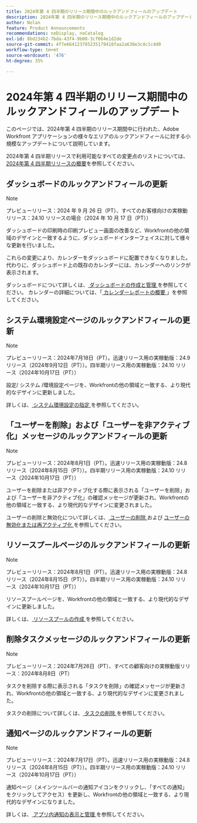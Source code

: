 ```yaml
---
title: 2024年第 4 四半期のリリース期間中のルックアンドフィールのアップデート
description: 2024年第 4 四半期のリリース期間中のルックアンドフィールのアップデート
author: Nolan
feature: Product Announcements
recommendations: noDisplay, noCatalog
exl-id: 8bd234b2-7bda-43f4-9b08-3cf064e1d2de
source-git-commit: 4f7e664123785235179418faa2a630e3c4c1c4d0
workflow-type: tm+mt
source-wordcount: '476'
ht-degree: 35%

---
```


# 2024年第 4 四半期のリリース期間中のルックアンドフィールのアップデート

このページでは、2024年第 4 四半期のリリース期間中に行われた、Adobe Workfront アプリケーションの様々なエリアのルックアンドフィールに対する小規模なアップデートについて説明しています。

2024年第 4 四半期リリースで利用可能なすべての変更点のリストについては、[2024年第 4 四半期リリースの概要](/help/quicksilver/product-announcements/product-releases/24-q4-release-activity/24-q4-release-overview.md)を参照してください。

## ダッシュボードのルックアンドフィールの更新

>[!NOTE]
>
>プレビューリリース：2024 年 9 月 26 日（PT）、すべてのお客様向けの実稼動リリース：24.10 リリースの場合（2024 年 10 月 17 日（PT））

ダッシュボードの印刷時の印刷プレビュー画面の改善など、Workfrontの他の領域のデザインと一致するように、ダッシュボードインターフェイスに対して様々な更新を行いました。

これらの変更により、カレンダーをダッシュボードに配置できなくなりました。 代わりに、ダッシュボード上の既存のカレンダーには、カレンダーへのリンクが表示されます。

ダッシュボードについて詳しくは、[ ダッシュボードの作成と管理 ](/help/quicksilver/reports-and-dashboards/dashboards/creating-and-managing-dashboards/create-and-manage-dashboards.md) を参照してください。 カレンダーの詳細については、「[ カレンダーレポートの概要 ](/help/quicksilver/reports-and-dashboards/reports/calendars/calendar-reports-overview.md)」を参照してください。

<!--

## Look and feel updates for reports

>[!NOTE]
>
>Preview release: September 19, 2024; Production release for all customers: With the 24.10 release (October 17, 2024)

We have made a variety of updates to the reports interface to match the design of other areas of Workfront, including:

* changes to existing reports that improve their use in Canvas Dashboards
* an expanded color palette for conditional formatting rules in reports

For more information about -->

## システム環境設定ページのルックアンドフィールの更新

>[!NOTE]
>
>プレビューリリース：2024年7月18日（PT）。迅速リリース用の実稼動版：24.9 リリース（2024年9月12日（PT））。四半期リリース用の実稼動版：24.10 リリース（2024年10月17日（PT））

設定/ システム /環境設定ページを、Workfrontの他の領域と一致する、より現代的なデザインに更新しました。

詳しくは、[ システム環境設定の指定 ](/help/quicksilver/administration-and-setup/manage-workfront/security/configure-security-preferences.md) を参照してください。

## 「ユーザーを削除」および「ユーザーを非アクティブ化」メッセージのルックアンドフィールの更新

>[!NOTE]
>
>プレビューリリース：2024年8月1日（PT）。迅速リリース用の実稼動版：24.8 リリース（2024年8月15日（PT））。四半期リリース用の実稼動版：24.10 リリース（2024年10月17日（PT））

ユーザーを削除または非アクティブ化する際に表示される「ユーザーを削除」および「ユーザーを非アクティブ化」の確認メッセージが更新され、Workfrontの他の領域と一致する、より現代的なデザインに変更されました。

ユーザーの削除と無効化について詳しくは、[ ユーザーの削除 ](/help/quicksilver/administration-and-setup/add-users/create-and-manage-users/delete-a-user.md) および [ ユーザーの無効化または再アクティブ化 ](/help/quicksilver/administration-and-setup/add-users/create-and-manage-users/deactivate-a-user.md) を参照してください。

## リソースプールページのルックアンドフィールの更新

>[!NOTE]
>
>プレビューリリース：2024年8月1日（PT）。迅速リリース用の実稼動版：24.8 リリース（2024年8月15日（PT））。四半期リリース用の実稼動版：24.10 リリース（2024年10月17日（PT））

リソースプールページを、Workfrontの他の領域と一致する、より現代的なデザインに更新しました。

詳しくは、[ リソースプールの作成 ](/help/quicksilver/resource-mgmt/resource-planning/resource-pools/create-resource-pools.md) を参照してください。

## 削除タスクメッセージのルックアンドフィールの更新

>[!NOTE]
>
>プレビューリリース：2024年7月26日（PT）、すべての顧客向けの実稼動版リリース：2024年8月8日（PT）

タスクを削除する際に表示される「タスクを削除」の確認メッセージが更新され、Workfrontの他の領域と一致する、より現代的なデザインに変更されました。

タスクの削除について詳しくは、[ タスクの削除 ](/help/quicksilver/manage-work/tasks/manage-tasks/delete-tasks.md) を参照してください。

## 通知ページのルックアンドフィールの更新

>[!NOTE]
>
>プレビューリリース：2024年7月17日（PT）。迅速リリース用の実稼動版：24.8 リリース（2024年8月15日（PT））。四半期リリース用の実稼動版：24.10 リリース（2024年10月17日（PT））

通知ページ（メインツールバーの通知アイコンをクリックし、「すべての通知」をクリックしてアクセス）を更新し、Workfrontの他の領域と一致する、より現代的なデザインになりました。

詳しくは、[ アプリ内通知の表示と管理 ](/help/quicksilver/workfront-basics/using-notifications/view-and-manage-in-app-notifications.md) を参照してください。
